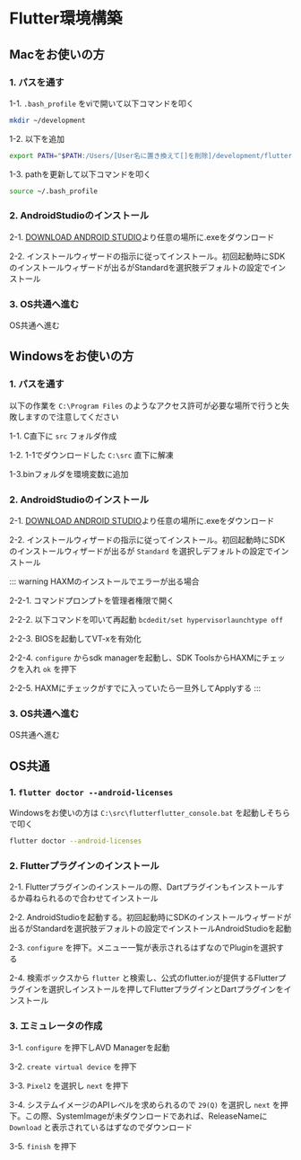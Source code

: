# Flutter環境構築

## Macをお使いの方

### 1. パスを通す

1-1. `.bash_profile` をviで開いて以下コマンドを叩く

```bash
mkdir ~/development
```

1-2. 以下を追加

```bash
export PATH="$PATH:/Users/[User名に置き換えて[]を削除]/development/flutter/bin"
```

1-3. pathを更新して以下コマンドを叩く

```bash
source ~/.bash_profile
```

### 2. AndroidStudioのインストール

2-1. [DOWNLOAD ANDROID STUDIO](https://developer.android.com/studio/?hl=ja)より任意の場所に.exeをダウンロード

2-2. インストールウィザードの指示に従ってインストール。初回起動時にSDKのインストールウィザードが出るがStandardを選択肢デフォルトの設定でインストール

### 3. OS共通へ進む

OS共通へ進む

## Windowsをお使いの方

### 1. パスを通す

以下の作業を `C:\Program Files` のようなアクセス許可が必要な場所で行うと失敗しますので注意してください

1-1. C直下に `src` フォルダ作成

1-2. 1-1でダウンロードした `C:\src` 直下に解凍

1-3.binフォルダを環境変数に追加

### 2. AndroidStudioのインストール

2-1. [DOWNLOAD ANDROID STUDIO](https://developer.android.com/studio/?hl=ja)より任意の場所に.exeをダウンロード

2-2. インストールウィザードの指示に従ってインストール。初回起動時にSDKのインストールウィザードが出るが `Standard` を選択しデフォルトの設定でインストール

::: warning HAXMのインストールでエラーが出る場合

2-2-1. コマンドプロンプトを管理者権限で開く

2-2-2. 以下コマンドを叩いて再起動 `bcdedit/set hypervisorlaunchtype off`

2-2-3. BIOSを起動してVT-xを有効化

2-2-4. `configure` からsdk managerを起動し、SDK ToolsからHAXMにチェックを入れ `ok` を押下

2-2-5. HAXMにチェックがすでに入っていたら一旦外してApplyする
:::

### 3. OS共通へ進む

OS共通へ進む

## OS共通

### 1. `flutter doctor --android-licenses`

Windowsをお使いの方は `C:\src\flutterflutter_console.bat` を起動しそちらで叩く

```bash
flutter doctor --android-licenses
```

### 2. Flutterプラグインのインストール

2-1. Flutterプラグインのインストールの際、Dartプラグインもインストールするか尋ねられるので合わせてインストール

2-2. AndroidStudioを起動する。初回起動時にSDKのインストールウィザードが出るがStandardを選択肢デフォルトの設定でインストールAndroidStudioを起動

2-3. `configure` を押下。メニュー一覧が表示されるはずなのでPluginを選択する

2-4. 検索ボックスから `flutter` と検索し、公式のflutter.ioが提供するFlutterプラグインを選択しインストールを押してFlutterプラグインとDartプラグインをインストール

### 3. エミュレータの作成

3-1. `configure` を押下しAVD Managerを起動

3-2. `create virtual device` を押下

3-3. `Pixel2` を選択し `next` を押下

3-4. システムイメージのAPIレベルを求められるので `29(Q)` を選択し `next` を押下。この際、SystemImageが未ダウンロードであれば、ReleaseNameに `Download` と表示されているはずなのでダウンロード

3-5. `finish` を押下

